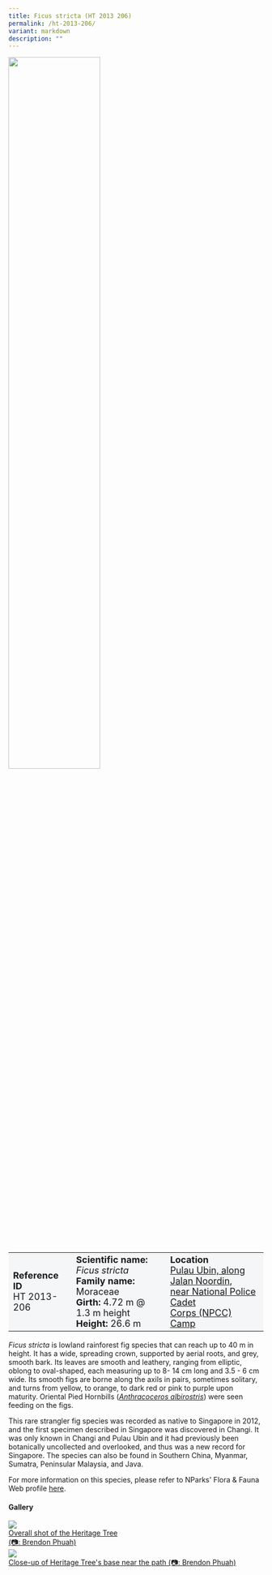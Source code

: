 ```yaml
---
title: Ficus stricta (HT 2013 206)
permalink: /ht-2013-206/
variant: markdown
description: ""
---
```

<div class="isomer-image-wrapper">
<img style="width: 60%" src="/images/Heritage_trees_photos/ficstr_ht_2013-206_habit.jpg">
</div><table style="minWidth: 100px; font-size: 18px; background: #F4F6F7">
<tbody><tr>
<td rowspan="1" colspan="1">
<strong>Reference ID</strong>
<br>HT 2013-206
</td>
<td rowspan="1" colspan="1">
	<strong>Scientific name:</strong> <em>Ficus stricta</em>
<br><strong>Family name: </strong>Moraceae
<br><strong>Girth: </strong>4.72 m @ 1.3 m height
<br><strong>Height: </strong>26.6 m
</td>
<td rowspan="1" colspan="1">
<strong>Location</strong><a href="https://www.onemap.gov.sg/?lat=1.4165199999990628&amp;lng=103.96690000000159">
 <br>Pulau Ubin, along Jalan Noordin,<br>near National Police Cadet<br>Corps (NPCC) Camp</a>
</td></tr>

</tbody>
</table>
<p><em>Ficus stricta</em> is lowland rainforest fig species that can reach up to 40 m in height. It has a wide, spreading crown, supported by aerial roots, and grey, smooth bark. Its leaves are smooth and leathery, ranging from elliptic, oblong to oval-shaped, each measuring up to 8- 14 cm long and 3.5 - 6 cm wide. Its smooth figs are borne along the axils in pairs, sometimes solitary, and turns from yellow, to orange, to dark red or pink to purple upon maturity. Oriental Pied Hornbills (<a href="https://www.nparks.gov.sg/florafaunaweb/fauna/1/7/174"><em>Anthracoceros albirostris</em></a>) were seen feeding on the figs.</p>
	
<p>This rare strangler fig species was recorded as native to Singapore in 2012, and the first specimen described in Singapore was discovered in Changi. It was only known in Changi and Pulau Ubin and it had previously been botanically uncollected and overlooked, and thus was a new record for Singapore. The species can also be found in Southern China, Myanmar, Sumatra, Peninsular Malaysia, and Java.</p> 

<p>For more information on this species, please refer to NParks' Flora &amp; Fauna Web profile <a href="https://www.nparks.gov.sg/florafaunaweb/flora/5/6/5623">here</a>.</p>

<h4><b>Gallery</b></h4>
<div class="isomer-card-grid">
<a href="/images/Heritage_trees_photos/ficstr_ht_2013-206_habit.jpg" class="isomer-card">
<div class="isomer-card-image">
<div class="isomer-image-wrapper"><img src="/images/Heritage_trees_photos/ficstr_ht_2013-206_habit.jpg"></div></div>
<div class="isomer-card-body"><div class="isomer-card-description">Overall shot of the Heritage Tree<br>(📷: Brendon Phuah)</div></div></a>

<a href="/images/Heritage_trees_photos/ficstr_ht_2013-206_base.jpg" class="isomer-card">
<div class="isomer-card-image">
<div class="isomer-image-wrapper"><img src="/images/Heritage_trees_photos/ficstr_ht_2013-206_base.jpg"></div></div>
<div class="isomer-card-body"><div class="isomer-card-description">Close-up of Heritage Tree's base near the path (📷: Brendon Phuah)</div></div></a></div>